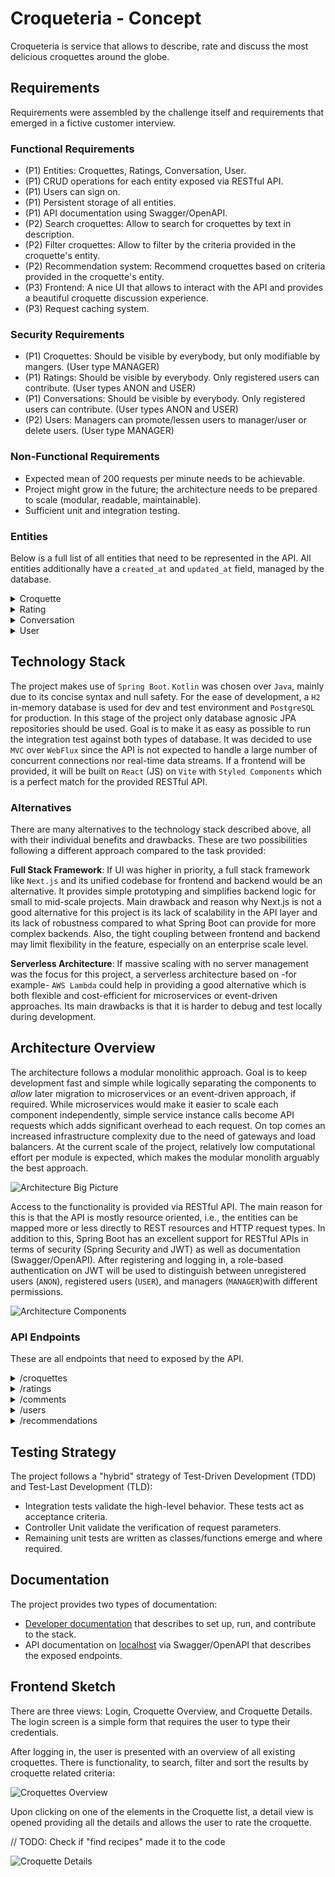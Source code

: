# Croqueteria - Concept

Croqueteria is service that allows to describe, rate and discuss the most delicious croquettes around the globe.

## Requirements

Requirements were assembled by the challenge itself and requirements that emerged in a fictive customer interview.

### Functional Requirements

- (P1) Entities: Croquettes, Ratings, Conversation, User.
- (P1) CRUD operations for each entity exposed via RESTful API.
- (P1) Users can sign on.
- (P1) Persistent storage of all entities.
- (P1) API documentation using Swagger/OpenAPI.
- (P2) Search croquettes: Allow to search for croquettes by text in description.
- (P2) Filter croquettes: Allow to filter by the criteria provided in the croquette's entity.
- (P2) Recommendation system: Recommend croquettes based on criteria provided in the croquette's entity.
- (P3) Frontend: A nice UI that allows to interact with the API and provides a beautiful croquette discussion experience.
- (P3) Request caching system.

### Security Requirements

- (P1) Croquettes: Should be visible by everybody, but only modifiable by mangers. (User type MANAGER)
- (P1) Ratings: Should be visible by everybody. Only registered users can contribute. (User types ANON and USER)
- (P1) Conversations: Should be visible by everybody. Only registered users can contribute. (User types ANON and USER)
- (P2) Users: Managers can promote/lessen users to manager/user or delete users. (User type MANAGER)

### Non-Functional Requirements

- Expected mean of 200 requests per minute needs to be achievable.
- Project might grow in the future; the architecture needs to be prepared to scale (modular, readable, maintainable).
- Sufficient unit and integration testing.

### Entities

Below is a full list of all entities that need to be represented in the API.
All entities additionally have a `created_at` and `updated_at` field, managed by the database.

<details>
 <summary>Croquette</summary>

> | Field       | Type     | Description                                        |
> | ----------- | -------- | -------------------------------------------------- |
> | id          | Long Int | Primary identifier.                                |
> | country     | String   | Home of this type of croquette .                   |
> | name        | String   | The name of the croquette, if available.           |
> | description | String   | Describes the croquettes and their ingredients.   |
> | crunchiness | Int      | How crunchy is the croquette on a 1-5 scale?       |
> | spiciness   | Int      | How spicy is the croquette on a 1-5 scale?         |
> | vegan       | Boolean  | Is it vegan?                                       |
> | form        | String   | cylindric, disk, ball, oval, or other.             |
> | imageUrl?   | String   | Optional url pointing to an image of the croquette |

</details>

<details>
 <summary>Rating</summary>

> | Field        | Type     | Description                                           |
> | ------------ | -------- | ----------------------------------------------------- |
> | id           | Long Int | Primary identifier.                                   |
> | croquette_id | Long Int | Foreign key, linking to the croquette.                |
> | user_id      | Long Int | Foreign key, linking the user.                        |
> | rating       | Int      | 1-5 rating of a certain user for a certain croquette. |

</details>

<details>
 <summary>Conversation</summary>

> | Field        | Type      | Description                                      |
> | ------------ | --------- | ------------------------------------------------ |
> | id           | Long Int  | Primary identifier.                              |
> | croquette_id | Long Int  | Foreign key, linking to the croquette.           |
> | user_id      | Long Int  | Foreign key, linking the user.                   |
> | comment      | String    | Comment of a certain user to a certain croquette |

</details>

<details>
 <summary>User</summary>

> | Field    | Type     | Description                         |
> | -------- | -------- | ----------------------------------- |
> | id       | Long Int | Primary identifier.                 |
> | email    | String   | User's email, serving as user name. |
> | password | String   | Hashed user password.               |
> | role     | String   | User or Manager                     |

</details>

## Technology Stack

The project makes use of `Spring Boot`. 
`Kotlin` was chosen over `Java`, mainly due to its concise syntax and null safety. 
For the ease of development, a `H2` in-memory database is used for dev and test environment and `PostgreSQL` for production. 
In this stage of the project only database agnosic JPA repositories should be used.
Goal is to make it as easy as possible to run the integration test against both types of database. 
It was decided to use `MVC` over `WebFlux` since the API is not expected to handle a large number of concurrent connections nor real-time data streams.
If a frontend will be provided, it will be built on `React` (JS) on `Vite` with `Styled Components` which is a perfect match for the provided RESTful API.

### Alternatives

There are many alternatives to the technology stack described above, all with their individual benefits and drawbacks. 
These are two possibilities following a different approach compared to the task provided:

**Full Stack Framework**: If UI was higher in priority, a full stack framework like `Next.js` and its unified codebase for frontend and backend would be an alternative. 
It provides simple prototyping and simplifies backend logic for small to mid-scale projects. 
Main drawback and reason why Next.js is not a good alternative for this project is its lack of scalability in the API layer and its lack of robustness compared to what Spring Boot can provide for more complex backends. 
Also, the tight coupling between frontend and backend may limit flexibility in the feature, especially on an enterprise scale level.

**Serverless Architecture**: If massive scaling with no server management was the focus for this project, a serverless architecture based on -for example- `AWS Lambda` could help in providing a good alternative which is both flexible and cost-efficient for microservices or event-driven approaches. 
Its main drawbacks is that it is harder to debug and test locally during development.

## Architecture Overview

The architecture follows a modular monolithic approach. 
Goal is to keep development fast and simple while logically separating the components to _allow_ later migration to microservices or an event-driven approach, if required. 
While microservices would make it easier to scale each component independently, simple service instance calls become API requests which adds significant overhead to each request. 
On top comes an increased infrastructure complexity due to the need of gateways and load balancers. 
At the current scale of the project, relatively low computational effort per module is expected, which makes the modular monolith arguably the best approach.

![Architecture Big Picture](img/architecure_bp.svg)

Access to the functionality is provided via RESTful API. 
The main reason for this is that the API is mostly resource oriented, i.e., the entities can be mapped more or less directly to REST resources and HTTP request types. 
In addition to this, Spring Boot has an excellent support for RESTful APIs in terms of security (Spring Security and JWT) as well as documentation (Swagger/OpenAPI). 
After registering and logging in, a role-based authentication on JWT will be used to distinguish between unregistered users (`ANON`), registered users (`USER`), and managers (`MANAGER`)with different permissions.

![Architecture Components](img/architecture_components.svg)

### API Endpoints

These are all endpoints that need to exposed by the API.

<details><summary>/croquettes</summary>

> | Request | Endpoint | Role    | Description                                                                   |
> | ------- | -------- | ------- | ----------------------------------------------------------------------------- |
> | GET     | `/{id?}` | Any     | Returns all (sorted/filtered) croquettes or a single one if `id` is provided. |
> | POST    | `/`      | Manager | Creates a new croquette.                                                      |
> | PUT     | `/{id}`  | Manager | Update an existing croquette referenced by `id`.                              |
> | DELETE  | `/{id}`  | Manager | Deletes an existing croquette, referenced by `id`.                            |

- Fields to sort by ascending and descending: `rating`, `spiciness`, `crunchiness`, `name`.
- Fields to filter by: `mean_rating` (>=), `vegan`, `form`, `description` (contains keyword).

</details>
<details><summary> /ratings</summary>

> | Request | Endpoint | Role | Description                                                         |
> | ------- | -------- | ---- | ------------------------------------------------------------------- |
> | GET     | `/{id?}` | Any  | Returns all (filtered) ratings or a single one if `id` is provided. |
> | POST    | `/`      | User | Adds a new croquette rating.                                        |
> | PUT     | `/{id}`  | User | Update an existing rating referenced by `id`.                       |
> | DELETE  | `/{id}`  | User | Deletes an existing rating, referenced by `id`.                     |

- Fields to filter: `croquette_id`

</details>
<details><summary> /comments</summary>

> | Request | Endpoint | Role | Description                                                          |
> | ------- | -------- | ---- | -------------------------------------------------------------------- |
> | GET     | `/{id?}` | Any  | Returns all (filtered) comments or a single one if `id` is provided. |
> | POST    | `/`      | User | Adds a new croquette comment.                                        |
> | PUT     | `/{id}`  | User | Update an existing comment referenced by `id`.                       |
> | DELETE  | `/{id}`  | User | Deletes an existing comment, referenced by `id`.                     |

- Fields to filter: `croquette_id`

</details>
<details><summary> /users</summary>

> | Request | Endpoint | Role         | Description                                                                                   |
> | ------- | -------- | ------------ | --------------------------------------------------------------------------------------------- |
> | GET     | `/{id?}` | User/Manager | Returns all (filtered) users or a single one if `id` is provided and permissions are granted. |
> | POST    | `/`      | Any          | Registers a new user.                                                                         |
> | PUT     | `/{id}`  | Manager      | Update an existing user referenced by `id`.                                                   |
> | DELETE  | `/{id}`  | Manager      | Deletes an existing user, referenced by `id`.                                                 |

- Fields to filter: `role`

</details>
<details><summary> /recommendations</summary>

> | Request | Endpoint | Role | Description                                                                                       |
> | ------- |----------| ---- |---------------------------------------------------------------------------------------------------|
> | GET     | `/`      | Any  | Returns a list of croquettes that match best to the filter criteria provided.                     |
> | GET     | `/text`  | Any  | Returns a list of croquettes that match best to a provided description, recommended by a tiny LLM. |

- Filter criteria that can be provided:`spiciness`, `crunchiness`, `vegan`, `form`.

</details>

## Testing Strategy

The project follows a "hybrid" strategy of Test-Driven Development (TDD) and Test-Last Development (TLD):

- Integration tests validate the high-level behavior. These tests act as acceptance criteria.
- Controller Unit validate the verification of request parameters.
- Remaining unit tests are written as classes/functions emerge and where required.

## Documentation

The project provides two types of documentation:

- [Developer documentation](https://github.com/dextreem/krokettenbude) that describes to set up, run, and contribute to the stack.
- API documentation on [localhost](http://localhost:8080/swagger-ui/index.html) via Swagger/OpenAPI that describes the exposed endpoints.

## Frontend Sketch

There are three views: Login, Croquette Overview, and Croquette Details. 
The login screen is a simple form that requires the user to type their credentials.

After logging in, the user is presented with an overview of all existing croquettes. 
There is functionality, to search, filter and sort the results by croquette related criteria:

![Croquettes Overview](img/frontend_overview.svg)

Upon clicking on one of the elements in the Croquette list, a detail view is opened providing all the details and allows the user to rate the croquette.

// TODO: Check if "find recipes" made it to the code

![Croquette Details](img/frontend_details.svg)
